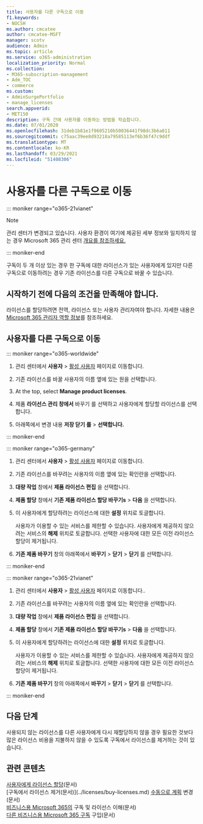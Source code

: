 ```yaml
---
title: 사용자를 다른 구독으로 이동
f1.keywords:
- NOCSH
ms.author: cmcatee
author: cmcatee-MSFT
manager: scotv
audience: Admin
ms.topic: article
ms.service: o365-administration
localization_priority: Normal
ms.collection:
- M365-subscription-management
- Adm_TOC
- commerce
ms.custom:
- AdminSurgePortfolio
- manage_licenses
search.appverid:
- MET150
description: 구독 간에 사용자를 이동하는 방법을 학습합니다.
ms.date: 07/01/2020
ms.openlocfilehash: 31deb1b81e1f9605210b50036441f98dc3b6a811
ms.sourcegitcommit: c75aac39ee8d93218a79585113ef6b36f47c9ddf
ms.translationtype: MT
ms.contentlocale: ko-KR
ms.lasthandoff: 03/29/2021
ms.locfileid: "51408306"
---
```

# <a name="move-users-to-a-different-subscription"></a>사용자를 다른 구독으로 이동

::: moniker range="o365-21vianet"

> [!NOTE]
> 관리 센터가 변경되고 있습니다. 사용자 환경이 여기에 제공된 세부 정보와 일치하지 않는 경우 Microsoft 365 관리 센터 [개요를 참조하세요.](../../business-video/admin-center-overview.md)

::: moniker-end

구독이 두 개 이상 있는 경우 한 구독에 대한 라이선스가 있는 사용자에게 있지만 다른 구독으로 이동하려는 경우 기존 라이선스를 다른 구독으로 바꿀 수 있습니다.

## <a name="before-you-begin"></a>시작하기 전에 다음의 조건을 만족해야 합니다.

라이선스를 할당하려면 전역, 라이선스 또는 사용자 관리자여야 합니다. 자세한 내용은 [Microsoft 365 관리자 역할 정보](../../admin/add-users/about-admin-roles.md?view=o365-worldwide)를 참조하세요.

## <a name="move-users-to-a-different-subscription"></a>사용자를 다른 구독으로 이동

::: moniker range="o365-worldwide"

1. 관리 센터에서 **사용자** \> <a href="https://go.microsoft.com/fwlink/p/?linkid=834822" target="_blank">활성 사용자</a> 페이지로 이동합니다.

2. 기존 라이선스를 바꿀 사용자의 이름 옆에 있는 원을 선택합니다.

3. At the top, select **Manage product licenses**.

4. 제품 **라이선스 관리 창에서** 바꾸기 를 선택하고 사용자에게 할당할 라이선스를 선택합니다. 

5. 아래쪽에서 변경 내용 **저장 닫기 를** \> **선택합니다.**

::: moniker-end

::: moniker range="o365-germany"

1. 관리 센터에서 **사용자** \> <a href="https://go.microsoft.com/fwlink/p/?linkid=847686" target="_blank">활성 사용자</a> 페이지로 이동합니다.

2. 기존 라이선스를 바꾸려는 사용자의 이름 옆에 있는 확인란을 선택합니다.

3. **대량 작업** 창에서 **제품 라이선스 편집** 을 선택합니다.

4. **제품 할당** 창에서 **기존 제품 라이선스 할당 바꾸기s** \> **다음** 을 선택합니다.

5. 이 사용자에게 할당하려는 라이선스에 대한 **설정** 위치로 토글합니다.

    사용자가 이용할 수 있는 서비스를 제한할 수 있습니다. 사용자에게 제공하지 않으려는 서비스의 **해제** 위치로 토글합니다. 선택한 사용자에 대한 모든 이전 라이선스 할당이 제거됩니다.

6. **기존 제품 바꾸기** 창의 아래쪽에서 **바꾸기** \> **닫기** \> **닫기** 를 선택합니다.

::: moniker-end

::: moniker range="o365-21vianet"

1. 관리 센터에서 **사용자** \> <a href="https://go.microsoft.com/fwlink/p/?linkid=850628" target="_blank">활성 사용자</a> 페이지로 이동합니다..

2. 기존 라이선스를 바꾸려는 사용자의 이름 옆에 있는 확인란을 선택합니다.

3. **대량 작업** 창에서 **제품 라이선스 편집** 을 선택합니다.

4. **제품 할당** 창에서 **기존 제품 라이선스 할당 바꾸기s** \> **다음** 을 선택합니다.

5. 이 사용자에게 할당하려는 라이선스에 대한 **설정** 위치로 토글합니다.

    사용자가 이용할 수 있는 서비스를 제한할 수 있습니다. 사용자에게 제공하지 않으려는 서비스의 **해제** 위치로 토글합니다. 선택한 사용자에 대한 모든 이전 라이선스 할당이 제거됩니다.

6. **기존 제품 바꾸기** 창의 아래쪽에서 **바꾸기** \> **닫기** \> **닫기** 를 선택합니다.

::: moniker-end

## <a name="next-steps"></a>다음 단계

사용되지 않는 라이선스를 [](../../managed-desktop/get-started/assign-licenses.md)다른 사용자에게 다시 재할당하지 않을 경우 [](../../commerce/licenses/buy-licenses.md) 필요한 것보다 많은 라이선스 비용을 지불하지 않을 수 있도록 구독에서 라이선스를 제거하는 것이 있습니다.

## <a name="related-content"></a>관련 콘텐츠

[사용자에게 라이선스 할당](../../admin/manage/assign-licenses-to-users.md)(문서)\
[구독에서 라이선스 제거(문서)\](../licenses/buy-licenses.md)
[수동으로 계획](change-plans-manually.md) 변경(문서)\
[비즈니스용 Microsoft 365의](../licenses/subscriptions-and-licenses.md) 구독 및 라이선스 이해(문서)\
[다른 비즈니스용 Microsoft 365 구독](../try-or-buy-microsoft-365.md) 구입(문서)

